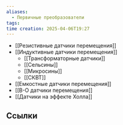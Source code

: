 ```yaml
---
aliases:
  - Первичные преобразователи
tags: 
time creation: 2025-04-06T19:27
---
```

- [[Резистивные датчики перемещения]]
- [[Индуктивные датчики перемещения]]
	- [[Трансформаторные датчики]]
	- [[Сельсины]]
	- [[Микросины]]
	- [[СКВТ]]
- [[Емкостные датчики перемещения]]
- [[В-О датчики перемещения]]
- [[Датчики на эффекте Холла]]
## Ссылки
